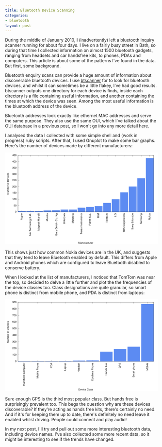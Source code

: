 ```yaml
--- 
title: Bluetooth Device Scanning
categories: 
- bluetooth
layout: post
---
```


During the middle of January 2010, I (inadvertently) left a bluetooth inquiry scanner running for about four days. I live on a fairly busy street in Bath, so during that time I collected information on almost 1500 bluetooth gadgets, ranging from headsets and car handsfree kits, to phones, PDAs and computers. This article is about some of the patterns I've found in the data. But first, some background.

Bluetooth enquiry scans can provide a huge amount of information about discoverable bluetooth devices. I use 
[btscanner](http://www.pentest.co.uk/cgi-bin/viewcat.cgi?cat=downloads&section=01_bluetooth "Downloads") for to look for bluetooth devices, and whilst it can sometimes be a little flakey, I've had good results. btscanner outputs one directory for each device is finds, inside each directory is a file containing useful information, and another containing the times at which the device was seen. Among the most useful information is the bluetooth address of the device. 

Bluetooth addresses look exactly like ethernet MAC addresses and serve the same purpose. They also use the same OUI, which I've talked about the OUI database in a [previous post](/2010/04/04/oui), so I won't go into any more detail here. 

I analysed the data I collected with some simple shell and (work in progress) ruby scripts. After that, I used Gnuplot to make some bar graphs. Here's the number of devices made by different manufacturers:

![Bluetooth Manufacturer Frequencies](/images/posts/jan_by_manufacturer.png)

This shows just how common Nokia devices are in the UK, and suggests that they tend to leave Bluetooth enabled by default. This differs from Apple and Android phones which are configured to leave Bluetooth disabled to conserve battery.

When I looked at the list of manufacturers, I noticed that TomTom was near the top, so decided to delve a little further and plot the the frequencies of the device classes too. Class designations are quite granular, so smart phone is distinct from mobile phone, and PDA is distinct from laptops:

![Bluetooth Class Frequencies](/images/posts/jan_by_class.png)

Sure enough GPS is the third most popular class. But hands free is surprisingly prevalent too. This begs the question why are these devices discoverable? If they're acting as hands free kits, there's certainly no need. And if it's for keeping them up to date, there's definitely no need leave it enabled whilst driving. People could connect and play audio!

In my next post, I'll try and pull out some more interesting bluetooth data, including device names. I've also collected some more recent data, so it might be interesting to see if the trends have changed.